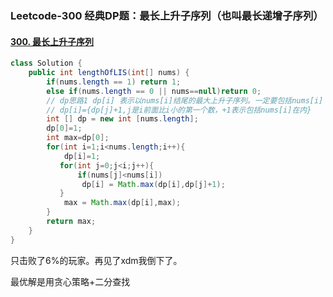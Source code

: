 ### Leetcode-300 经典DP题：最长上升子序列（也叫最长递增子序列）

#### [300. 最长上升子序列](https://leetcode-cn.com/problems/longest-increasing-subsequence/)

```java
class Solution {
    public int lengthOfLIS(int[] nums) {
        if(nums.length == 1) return 1;
        else if(nums.length == 0 || nums==null)return 0;
        // dp思路1 dp[i] 表示以nums[i]结尾的最大上升子序列。一定要包括nums[i]
        // dp[i]={dp[j]+1,j是i前面比i小的第一个数，+1表示包括nums[i]在内}
        int [] dp = new int [nums.length];
        dp[0]=1;
        int max=dp[0];
        for(int i=1;i<nums.length;i++){
            dp[i]=1;
           for(int j=0;j<i;j++){
               if(nums[j]<nums[i])
                dp[i] = Math.max(dp[i],dp[j]+1);
           }
            max = Math.max(dp[i],max);
        }
        return max;
    }
}
```

只击败了6%的玩家。再见了xdm我倒下了。

最优解是用贪心策略+二分查找
